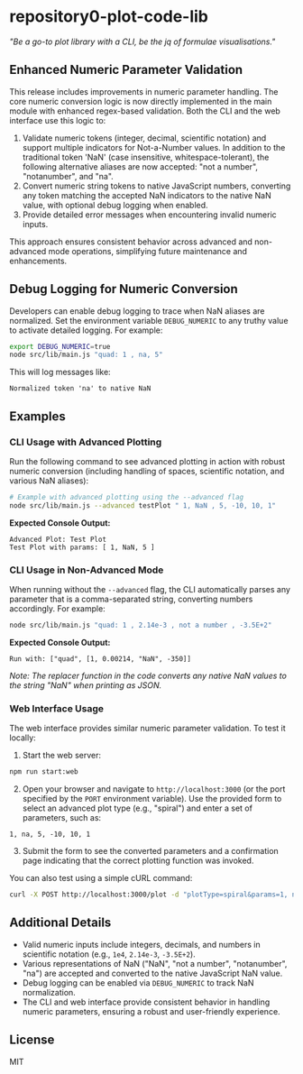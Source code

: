 # repository0-plot-code-lib

_"Be a go-to plot library with a CLI, be the jq of formulae visualisations."_

## Enhanced Numeric Parameter Validation

This release includes improvements in numeric parameter handling. The core numeric conversion logic is now directly implemented in the main module with enhanced regex-based validation. Both the CLI and the web interface use this logic to:

1. Validate numeric tokens (integer, decimal, scientific notation) and support multiple indicators for Not-a-Number values. In addition to the traditional token 'NaN' (case insensitive, whitespace-tolerant), the following alternative aliases are now accepted: "not a number", "notanumber", and "na".
2. Convert numeric string tokens to native JavaScript numbers, converting any token matching the accepted NaN indicators to the native NaN value, with optional debug logging when enabled.
3. Provide detailed error messages when encountering invalid numeric inputs.

This approach ensures consistent behavior across advanced and non-advanced mode operations, simplifying future maintenance and enhancements.

## Debug Logging for Numeric Conversion

Developers can enable debug logging to trace when NaN aliases are normalized. Set the environment variable `DEBUG_NUMERIC` to any truthy value to activate detailed logging. For example:

```bash
export DEBUG_NUMERIC=true
node src/lib/main.js "quad: 1 , na, 5"
```

This will log messages like:

```
Normalized token 'na' to native NaN
```

## Examples

### CLI Usage with Advanced Plotting

Run the following command to see advanced plotting in action with robust numeric conversion (including handling of spaces, scientific notation, and various NaN aliases):

```bash
# Example with advanced plotting using the --advanced flag
node src/lib/main.js --advanced testPlot " 1, NaN , 5, -10, 10, 1"
```

**Expected Console Output:**
```
Advanced Plot: Test Plot
Test Plot with params: [ 1, NaN, 5 ]
```

### CLI Usage in Non-Advanced Mode

When running without the `--advanced` flag, the CLI automatically parses any parameter that is a comma-separated string, converting numbers accordingly. For example:

```bash
node src/lib/main.js "quad: 1 , 2.14e-3 , not a number , -3.5E+2"
```

**Expected Console Output:**
```
Run with: ["quad", [1, 0.00214, "NaN", -350]]
```

_Note: The replacer function in the code converts any native NaN values to the string "NaN" when printing as JSON._

### Web Interface Usage

The web interface provides similar numeric parameter validation. To test it locally:

1. Start the web server:

```bash
npm run start:web
```

2. Open your browser and navigate to `http://localhost:3000` (or the port specified by the `PORT` environment variable). Use the provided form to select an advanced plot type (e.g., "spiral") and enter a set of parameters, such as:

```
1, na, 5, -10, 10, 1
```

3. Submit the form to see the converted parameters and a confirmation page indicating that the correct plotting function was invoked.

You can also test using a simple cURL command:

```bash
curl -X POST http://localhost:3000/plot -d "plotType=spiral&params=1, not anumber ,5, -10, 10, 1"
```

## Additional Details

- Valid numeric inputs include integers, decimals, and numbers in scientific notation (e.g., `1e4`, `2.14e-3`, `-3.5E+2`).
- Various representations of NaN ("NaN", "not a number", "notanumber", "na") are accepted and converted to the native JavaScript NaN value.
- Debug logging can be enabled via `DEBUG_NUMERIC` to track NaN normalization.
- The CLI and web interface provide consistent behavior in handling numeric parameters, ensuring a robust and user-friendly experience.

## License

MIT